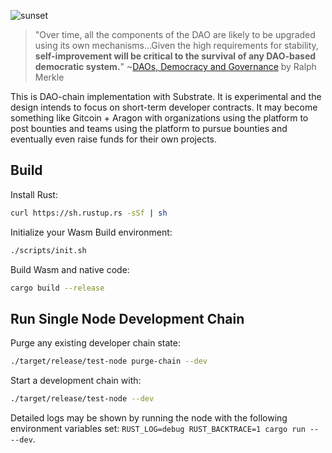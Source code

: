 ![sunset](https://user-images.githubusercontent.com/741807/81438174-95909f00-916c-11ea-9bb2-ca677781069f.jpg)
> "Over time, all the components of the DAO are likely to be upgraded using its own mechanisms...Given the high requirements for stability, **self-improvement will be critical to the survival of any DAO-based democratic system.**" ~[DAOs, Democracy and Governance](http://merkle.com/papers/DAOdemocracyDraft.pdf) by Ralph Merkle

This is DAO-chain implementation with Substrate. It is experimental and the design intends to focus on short-term developer contracts. It may become something like Gitcoin + Aragon with organizations using the platform to post bounties and teams using the platform to pursue bounties and eventually even raise funds for their own projects.

## Build

Install Rust:

```bash
curl https://sh.rustup.rs -sSf | sh
```

Initialize your Wasm Build environment:

```bash
./scripts/init.sh
```

Build Wasm and native code:

```bash
cargo build --release
```

## Run Single Node Development Chain

Purge any existing developer chain state:

```bash
./target/release/test-node purge-chain --dev
```

Start a development chain with:

```bash
./target/release/test-node --dev
```

Detailed logs may be shown by running the node with the following environment variables set: `RUST_LOG=debug RUST_BACKTRACE=1 cargo run -- --dev`.
